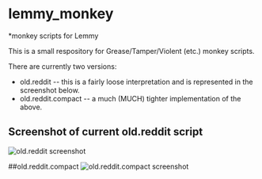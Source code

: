 # lemmy_monkey
*monkey scripts for Lemmy

This is a small respository for Grease/Tamper/Violent (etc.) monkey scripts.

There are currently two versions:
- old.reddit -- this is a fairly loose interpretation and is represented in the screenshot below.
- old.reddit.compact -- a much (MUCH) tighter implementation of the above.

## Screenshot of current old.reddit script
![old.reddit screenshot](https://github.com/soundjester/lemmy_monkey/blob/5a37f6fbdfe6ffbc65fd7bb3171ba1f2dc71bf96/Current%20Version%20Screenshot%20v0.7.png)


##old.reddit.compact
![old.reddit.compact screenshot](https://github.com/soundjester/lemmy_monkey/blob/68232411fddd3c5362f72521b2933184a55f356a/Current%20Version%20Screenshot%20-%20Compact.png)
